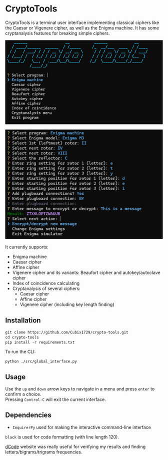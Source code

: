# CryptoTools

CryptoTools is a terminal user interface implementing classical ciphers like the Caesar or Vigenere cipher, as well as the Enigma machine.
It has some cryptanalysis features for breaking simple ciphers.

![alt text](./images/main_menu_image.png "Main menu")

![alt text](./images/enigma_example_image.png "Enigma interface")

It currently supports:
 - Enigma machine
 - Caesar cipher
 - Affine cipher
 - Vigenere cipher and its variants: Beaufort cipher and autokey/autoclave cipher
 - Index of coincidence calculating
 - Cryptanalysis of several ciphers:
    - Caesar cipher
    - Affine cipher
    - Vigenere cipher (including key length finding)

## Installation

```
git clone https://github.com/Cubix1729/crypto-tools.git
cd crypto-tools
pip install -r requirements.txt
```

To run the CLI:

```
python ./src/global_interface.py
```

## Usage

Use the `up` and `down` arrow keys to navigate in a menu and press `enter` to confirm a choice.\
Pressing `Control-C` will exit the current interface.

## Dependencies

 - `InquirerPy` used for making the interactive command-line interface

`black` is used for code formatting (with line length 120).

[dCode](https://www.dcode.fr/en) website was really useful for verifying my results and finding letters/bigrams/trigrams frequencies.